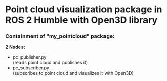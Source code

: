# Point cloud visualization package in ROS 2 Humble with Open3D library

### Containment of "my_pointcloud" package:

**2 Nodes:**
- pc_publisher.py<br>(reads point cloud and publishes it)
- pc_subscriber.py<br>(subscribes to point cloud and visualizes it with Open3D)